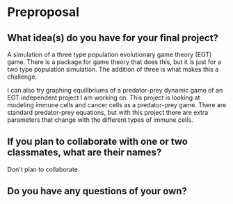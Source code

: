# Preproposal

## What idea(s) do you have for your final project?

A simulation of a three type population evolutionary game theory (EGT) game. There is a package for game theory that does this, but it is just for a two type population simulation. The addition of three is what makes this a challenge. 

I can also try graphing equilibriums of a predator-prey dynamic game of an EGT independent project I am working on. This project is looking at modeling immune cells and cancer cells as a predator-prey game. There are standard predator-prey equations, but with this project there are extra parameters that change with the different types of immune cells. 

## If you plan to collaborate with one or two classmates, what are their names?

Don't plan to collaborate. 

## Do you have any questions of your own?


